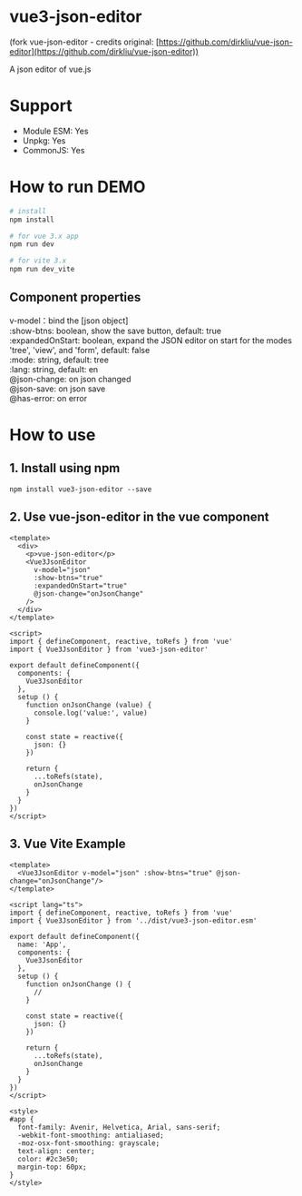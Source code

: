 # vue3-json-editor 

(fork vue-json-editor - credits original: [https://github.com/dirkliu/vue-json-editor](https://github.com/dirkliu/vue-json-editor))

A json editor of vue.js

# Support
* Module ESM: Yes
* Unpkg: Yes
* CommonJS: Yes

# How to run DEMO
```sh
# install
npm install

# for vue 3.x app
npm run dev

# for vite 3.x
npm run dev_vite
```

## Component properties

v-model：bind the [json object]  
:show-btns: boolean, show the save button, default: true  
:expandedOnStart: boolean, expand the JSON editor on start for the modes 'tree', 'view', and 'form', default: false  
:mode: string, default: tree  
:lang: string, default: en  
@json-change: on json changed  
@json-save: on json save  
@has-error: on error  

# How to use

## 1. Install using npm

```
npm install vue3-json-editor --save
```

## 2. Use vue-json-editor in the vue component

```vue
<template>
  <div>
    <p>vue-json-editor</p>
    <Vue3JsonEditor
      v-model="json"
      :show-btns="true"
      :expandedOnStart="true"
      @json-change="onJsonChange"
    />
  </div>
</template>

<script>
import { defineComponent, reactive, toRefs } from 'vue'
import { Vue3JsonEditor } from 'vue3-json-editor'

export default defineComponent({
  components: {
    Vue3JsonEditor
  },
  setup () {
    function onJsonChange (value) {
      console.log('value:', value)
    }

    const state = reactive({
      json: {}
    })

    return {
      ...toRefs(state),
      onJsonChange
    }
  }
})
</script>
```

## 3. Vue Vite Example

```vue
<template>
  <Vue3JsonEditor v-model="json" :show-btns="true" @json-change="onJsonChange"/>
</template>

<script lang="ts">
import { defineComponent, reactive, toRefs } from 'vue'
import { Vue3JsonEditor } from '../dist/vue3-json-editor.esm'

export default defineComponent({
  name: 'App',
  components: {
    Vue3JsonEditor
  },
  setup () {
    function onJsonChange () {
      //
    }

    const state = reactive({
      json: {}
    })

    return {
      ...toRefs(state),
      onJsonChange
    }
  }
})
</script>

<style>
#app {
  font-family: Avenir, Helvetica, Arial, sans-serif;
  -webkit-font-smoothing: antialiased;
  -moz-osx-font-smoothing: grayscale;
  text-align: center;
  color: #2c3e50;
  margin-top: 60px;
}
</style>
```